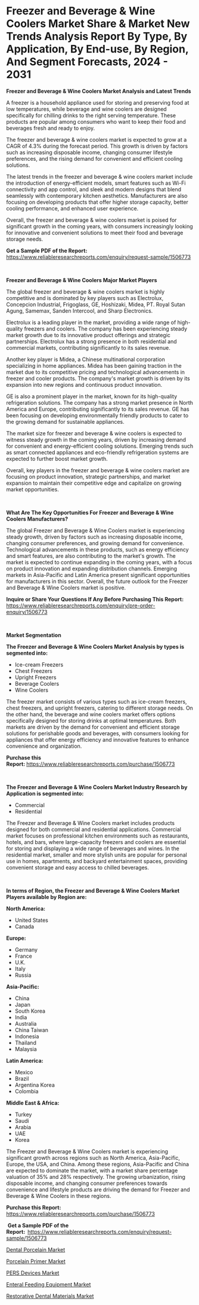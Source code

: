 <p><h1>Freezer and Beverage & Wine Coolers Market Share & Market New Trends Analysis Report By Type, By Application, By End-use, By Region, And Segment Forecasts, 2024 - 2031</h1></p><p><strong>Freezer and Beverage & Wine Coolers Market Analysis and Latest Trends</strong></p>
<p><p>A freezer is a household appliance used for storing and preserving food at low temperatures, while beverage and wine coolers are designed specifically for chilling drinks to the right serving temperature. These products are popular among consumers who want to keep their food and beverages fresh and ready to enjoy.</p><p>The freezer and beverage & wine coolers market is expected to grow at a CAGR of 4.3% during the forecast period. This growth is driven by factors such as increasing disposable income, changing consumer lifestyle preferences, and the rising demand for convenient and efficient cooling solutions.</p><p>The latest trends in the freezer and beverage & wine coolers market include the introduction of energy-efficient models, smart features such as Wi-Fi connectivity and app control, and sleek and modern designs that blend seamlessly with contemporary kitchen aesthetics. Manufacturers are also focusing on developing products that offer higher storage capacity, better cooling performance, and enhanced user experience.</p><p>Overall, the freezer and beverage & wine coolers market is poised for significant growth in the coming years, with consumers increasingly looking for innovative and convenient solutions to meet their food and beverage storage needs.</p></p>
<p><strong>Get a Sample PDF of the Report:&nbsp;</strong> <a href="https://www.reliableresearchreports.com/enquiry/request-sample/1506773">https://www.reliableresearchreports.com/enquiry/request-sample/1506773</a></p>
<p>&nbsp;</p>
<p><strong>Freezer and Beverage & Wine Coolers Major Market Players</strong></p>
<p><p>The global freezer and beverage & wine coolers market is highly competitive and is dominated by key players such as Electrolux, Concepcion Industrial, Frigoglass, GE, Hoshizaki, Midea, PT. Royal Sutan Agung, Samemax, Sanden Intercool, and Sharp Electronics.</p><p>Electrolux is a leading player in the market, providing a wide range of high-quality freezers and coolers. The company has been experiencing steady market growth due to its innovative product offerings and strategic partnerships. Electrolux has a strong presence in both residential and commercial markets, contributing significantly to its sales revenue.</p><p>Another key player is Midea, a Chinese multinational corporation specializing in home appliances. Midea has been gaining traction in the market due to its competitive pricing and technological advancements in freezer and cooler products. The company's market growth is driven by its expansion into new regions and continuous product innovation.</p><p>GE is also a prominent player in the market, known for its high-quality refrigeration solutions. The company has a strong market presence in North America and Europe, contributing significantly to its sales revenue. GE has been focusing on developing environmentally friendly products to cater to the growing demand for sustainable appliances.</p><p>The market size for freezer and beverage & wine coolers is expected to witness steady growth in the coming years, driven by increasing demand for convenient and energy-efficient cooling solutions. Emerging trends such as smart connected appliances and eco-friendly refrigeration systems are expected to further boost market growth.</p><p>Overall, key players in the freezer and beverage & wine coolers market are focusing on product innovation, strategic partnerships, and market expansion to maintain their competitive edge and capitalize on growing market opportunities.</p></p>
<p>&nbsp;</p>
<p><strong>What Are The Key Opportunities For Freezer and Beverage & Wine Coolers Manufacturers?</strong></p>
<p><p>The global Freezer and Beverage & Wine Coolers market is experiencing steady growth, driven by factors such as increasing disposable income, changing consumer preferences, and growing demand for convenience. Technological advancements in these products, such as energy efficiency and smart features, are also contributing to the market's growth. The market is expected to continue expanding in the coming years, with a focus on product innovation and expanding distribution channels. Emerging markets in Asia-Pacific and Latin America present significant opportunities for manufacturers in this sector. Overall, the future outlook for the Freezer and Beverage & Wine Coolers market is positive.</p></p>
<p><strong>Inquire or Share Your Questions If Any Before Purchasing This Report:</strong> <a href="https://www.reliableresearchreports.com/enquiry/pre-order-enquiry/1506773">https://www.reliableresearchreports.com/enquiry/pre-order-enquiry/1506773</a></p>
<p>&nbsp;</p>
<p><strong>Market Segmentation</strong></p>
<p><strong>The Freezer and Beverage & Wine Coolers Market Analysis by types is segmented into:</strong></p>
<p><ul><li>Ice-cream Freezers</li><li>Chest Freezers</li><li>Upright Freezers</li><li>Beverage Coolers</li><li>Wine Coolers</li></ul></p>
<p><p>The freezer market consists of various types such as ice-cream freezers, chest freezers, and upright freezers, catering to different storage needs. On the other hand, the beverage and wine coolers market offers options specifically designed for storing drinks at optimal temperatures. Both markets are driven by the demand for convenient and efficient storage solutions for perishable goods and beverages, with consumers looking for appliances that offer energy efficiency and innovative features to enhance convenience and organization.</p></p>
<p><strong>Purchase this Report:&nbsp;</strong><a href="https://www.reliableresearchreports.com/purchase/1506773">https://www.reliableresearchreports.com/purchase/1506773</a></p>
<p>&nbsp;</p>
<p><strong>The Freezer and Beverage & Wine Coolers Market Industry Research by Application is segmented into:</strong></p>
<p><ul><li>Commercial</li><li>Residential</li></ul></p>
<p><p>The Freezer and Beverage & Wine Coolers market includes products designed for both commercial and residential applications. Commercial market focuses on professional kitchen environments such as restaurants, hotels, and bars, where large-capacity freezers and coolers are essential for storing and displaying a wide range of beverages and wines. In the residential market, smaller and more stylish units are popular for personal use in homes, apartments, and backyard entertainment spaces, providing convenient storage and easy access to chilled beverages.</p></p>
<p>&nbsp;</p>
<p><strong>In terms of Region, the Freezer and Beverage & Wine Coolers Market Players available by Region are:</strong></p>
<p>
    <p> <strong> North America: </strong>
        <ul>
            <li>United States</li>
            <li>Canada</li>
        </ul>
        </p> 
    <p> <strong> Europe: </strong>
        <ul>
            <li>Germany</li>
            <li>France</li>
            <li>U.K.</li>
            <li>Italy</li>
            <li>Russia</li>
        </ul>
        </p> 
    <p> <strong> Asia-Pacific: </strong>
        <ul>
            <li>China</li>
            <li>Japan</li>
            <li>South Korea</li>
            <li>India</li>
            <li>Australia</li>
            <li>China Taiwan</li>
            <li>Indonesia</li>
            <li>Thailand</li>
            <li>Malaysia</li>
        </ul>
        </p> 
    <p> <strong> Latin America: </strong>
        <ul>
            <li>Mexico</li>
            <li>Brazil</li>
            <li>Argentina Korea</li>
            <li>Colombia</li>
        </ul>
        </p> 
    <p> <strong> Middle East & Africa: </strong>
        <ul>
            <li>Turkey</li>
            <li>Saudi</li>
            <li>Arabia</li>
            <li>UAE</li>
            <li>Korea</li>
        </ul>
    </p>
    </p>
<p><p>The Freezer and Beverage & Wine Coolers market is experiencing significant growth across regions such as North America, Asia-Pacific, Europe, the USA, and China. Among these regions, Asia-Pacific and China are expected to dominate the market, with a market share percentage valuation of 35% and 28% respectively. The growing urbanization, rising disposable income, and changing consumer preferences towards convenience and lifestyle products are driving the demand for Freezer and Beverage & Wine Coolers in these regions.</p></p>
<p><strong>Purchase this Report: </strong><a href="https://www.reliableresearchreports.com/purchase/1506773">https://www.reliableresearchreports.com/purchase/1506773</a></p>
<p>&nbsp;<strong>Get a Sample PDF of the Report:&nbsp;&nbsp;</strong><a href="https://www.reliableresearchreports.com/enquiry/request-sample/1506773">https://www.reliableresearchreports.com/enquiry/request-sample/1506773</a></p>
<p><strong></strong></p>
<p><p><a href="https://medium.com/@londonhilll/dental-porcelain-market-insight-market-trends-growth-forecasted-from-2024-to-2031-25dc69370aee">Dental Porcelain Market</a></p><p><a href="https://medium.com/@londonhilll/porcelain-primer-market-insight-market-trends-growth-forecasted-from-2024-to-2031-c6773fe843e3">Porcelain Primer Market</a></p><p><a href="https://medium.com/p/457bd5604834/edit">PERS Devices Market</a></p><p><a href="https://medium.com/p/a53055f3bb74/edit">Enteral Feeding Equipment Market</a></p><p><a href="https://medium.com/p/8cf71e4988bf/edit">Restorative Dental Materials Market</a></p></p>
